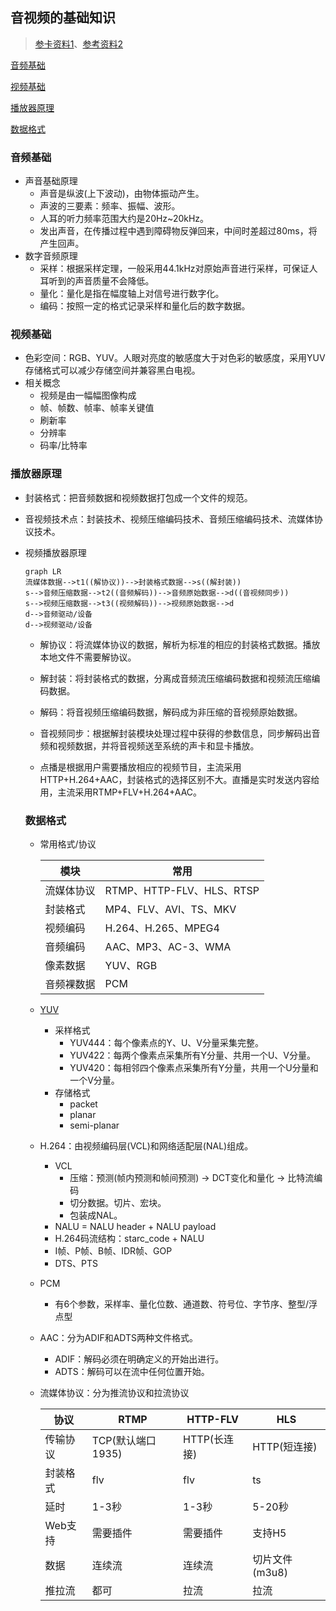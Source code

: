 ## 音视频的基础知识

> [参卡资料1](https://blog.csdn.net/leixiaohua1020/article/details/18893769)、[参考资料2](https://www.bilibili.com/video/BV1pT4y1R7SN?p=2&spm_id_from=pageDriver)

[音频基础](#音频基础)

[视频基础](#视频基础)

[播放器原理](#播放器原理)

[数据格式](#数据格式)

### 音频基础

* 声音基础原理
  * 声音是纵波(上下波动)，由物体振动产生。
  * 声波的三要素：频率、振幅、波形。
  * 人耳的听力频率范围大约是20Hz~20kHz。
  * 发出声音，在传播过程中遇到障碍物反弹回来，中间时差超过80ms，将产生回声。
* 数字音频原理
  * 采样：根据采样定理，一般采用44.1kHz对原始声音进行采样，可保证人耳听到的声音质量不会降低。
  * 量化：量化是指在幅度轴上对信号进行数字化。
  * 编码：按照一定的格式记录采样和量化后的数字数据。

### 视频基础

* 色彩空间：RGB、YUV。人眼对亮度的敏感度大于对色彩的敏感度，采用YUV存储格式可以减少存储空间并兼容黑白电视。
* 相关概念
  * 视频是由一幅幅图像构成
  * 帧、帧数、帧率、帧率关键值
  * 刷新率
  * 分辨率
  * 码率/比特率

### 播放器原理

* 封装格式：把音频数据和视频数据打包成一个文件的规范。

* 音视频技术点：封装技术、视频压缩编码技术、音频压缩编码技术、流媒体协议技术。

* 视频播放器原理

  ```mermaid
  graph LR
  流媒体数据-->t1((解协议))-->封装格式数据-->s((解封装))
  s-->音频压缩数据-->t2((音频解码))-->音频原始数据-->d((音视频同步))
  s-->视频压缩数据-->t3((视频解码))-->视频原始数据-->d
  d-->音频驱动/设备
  d-->视频驱动/设备
  ```

  * 解协议：将流媒体协议的数据，解析为标准的相应的封装格式数据。播放本地文件不需要解协议。

  * 解封装：将封装格式的数据，分离成音频流压缩编码数据和视频流压缩编码数据。

  * 解码：将音视频压缩编码数据，解码成为非压缩的音视频原始数据。

  * 音视频同步：根据解封装模块处理过程中获得的参数信息，同步解码出音频和视频数据，并将音视频送至系统的声卡和显卡播放。

  * 点播是根据用户需要播放相应的视频节目，主流采用HTTP+H.264+AAC，封装格式的选择区别不大。直播是实时发送内容给用，主流采用RTMP+FLV+H.264+AAC。

  
  ### 数据格式
  
  * 常用格式/协议
  
      | 模块       | 常用                      |
      | ---------- | ------------------------- |
      | 流媒体协议 | RTMP、HTTP-FLV、HLS、RTSP |
      | 封装格式   | MP4、FLV、AVI、TS、MKV    |
      | 视频编码   | H.264、H.265、MPEG4       |
      | 音频编码   | AAC、MP3、AC-3、WMA       |
      | 像素数据   | YUV、RGB                  |
      | 音频裸数据 | PCM                       |
      
  * [YUV](https://zhuanlan.zhihu.com/p/75735751)
  
      * 采样格式
        * YUV444：每个像素点的Y、U、V分量采集完整。
        * YUV422：每两个像素点采集所有Y分量、共用一个U、V分量。
        * YUV420：每相邻四个像素点采集所有Y分量，共用一个U分量和一个V分量。
      * 存储格式
        * packet
        * planar
        * semi-planar
      
  * H.264：由视频编码层(VCL)和网络适配层(NAL)组成。
  
      * VCL
          * 压缩：预测(帧内预测和帧间预测) -> DCT变化和量化 -> 比特流编码
          * 切分数据。切片、宏块。
          * 包装成NAL。
      * NALU = NALU header + NALU payload
      * H.264码流结构：starc_code + NALU
      * I帧、P帧、B帧、IDR帧、GOP
      * DTS、PTS
  
  * PCM
  
      * 有6个参数，采样率、量化位数、通道数、符号位、字节序、整型/浮点型
  
  * AAC：分为ADIF和ADTS两种文件格式。
  
      * ADIF：解码必须在明确定义的开始出进行。
      * ADTS：解码可以在流中任何位置开始。
      
  * 流媒体协议：分为推流协议和拉流协议
  
      | 协议     | RTMP              | HTTP-FLV     | HLS            |
      | -------- | ----------------- | ------------ | -------------- |
      | 传输协议 | TCP(默认端口1935) | HTTP(长连接) | HTTP(短连接)   |
      | 封装格式 | flv               | flv          | ts             |
      | 延时     | 1-3秒             | 1-3秒        | 5-20秒         |
      | Web支持  | 需要插件          | 需要插件     | 支持H5         |
      | 数据     | 连续流            | 连续流       | 切片文件(m3u8) |
      | 推拉流   | 都可              | 拉流         | 拉流           |